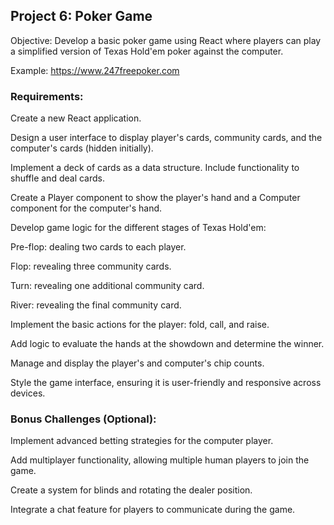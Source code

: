 ## Project 6: Poker Game
Objective: Develop a basic poker game using React where players can play a simplified version of Texas Hold'em poker against the computer.

Example: https://www.247freepoker.com

### Requirements:
Create a new React application.

Design a user interface to display player's cards, community cards, and the computer's cards (hidden initially).

Implement a deck of cards as a data structure. Include functionality to shuffle and deal cards.

Create a Player component to show the player's hand and a Computer component for the computer's hand.

Develop game logic for the different stages of Texas Hold'em:

Pre-flop: dealing two cards to each player.

Flop: revealing three community cards.

Turn: revealing one additional community card.

River: revealing the final community card.

Implement the basic actions for the player: fold, call, and raise.

Add logic to evaluate the hands at the showdown and determine the winner.

Manage and display the player's and computer's chip counts.

Style the game interface, ensuring it is user-friendly and responsive across devices.

### Bonus Challenges (Optional):
Implement advanced betting strategies for the computer player.

Add multiplayer functionality, allowing multiple human players to join the game.

Create a system for blinds and rotating the dealer position.

Integrate a chat feature for players to communicate during the game.